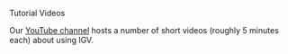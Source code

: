 <!---
The page title should not go in the menu
-->
<p class="page-title"> Tutorial Videos </p>

Our [YouTube channel](http://www.youtube.com/channel/UCb5W5WqauDOwubZHb-IA_rA) hosts a number of short videos (roughly 5 minutes each) about using IGV.